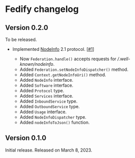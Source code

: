 <!-- deno-fmt-ignore-file -->

Fedify changelog
================

Version 0.2.0
-------------

To be released.

 -  Implemented [NodeInfo] 2.1 protocol.  [[#1]]

     -  Now `Federation.handle()` accepts requests for */.well-known/nodeinfo*.
     -  Added `Federation.setNodeInfoDispatcher()` method.
     -  Added `Context.getNodeInfoUri()` method.
     -  Added `NodeInfo` interface.
     -  Added `Software` interface.
     -  Added `Protocol` type.
     -  Added `Services` interface.
     -  Added `InboundService` type.
     -  Added `OutboundService` type.
     -  Added `Usage` interface.
     -  Added `NodeInfoDispatcher` type.
     -  Added `nodeInfoToJson()` function.

[NodeInfo]: https://nodeinfo.diaspora.software/
[#1]: https://github.com/dahlia/fedify/issues/1


Version 0.1.0
-------------

Initial release.  Released on March 8, 2023.
